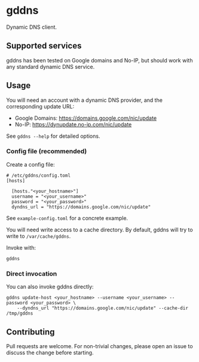 # gddns

Dynamic DNS client.

## Supported services

gddns has been tested on Google domains and No-IP, but should work with any
standard dynamic DNS service.

## Usage

You will need an account with a dynamic DNS provider, and the corresponding
update URL:

- Google Domains: https://domains.google.com/nic/update
- No-IP: https://dynupdate.no-ip.com/nic/update

See `gddns --help` for detailed options.

### Config file (recommended)

Create a config file:

```
# /etc/gddns/config.toml
[hosts]

  [hosts."<your_hostname>"]
  username = "<your_username>"
  password = "<your_password>"
  dyndns_url = "https://domains.google.com/nic/update"
```

See `example-config.toml` for a concrete example.

You will need write access to a cache directory. By default, gddns will try to
write to `/var/cache/gddns`.

Invoke with:

```
gddns
```

### Direct invocation

You can also invoke gddns directly:

```
gddns update-host <your_hostname> --username <your_username> --password <your_password> \
    --dyndns_url "https://domains.google.com/nic/update" --cache-dir /tmp/gddns
```

## Contributing

Pull requests are welcome. For non-trivial changes, please open an issue to
discuss the change before starting.
